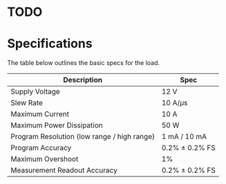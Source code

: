 # TODO

# Specifications
The table below outlines the basic specs for the load.

| Description                                 | Spec               |
|---------------------------------------------|--------------------|
| Supply Voltage                              | 12 V               |
| Slew Rate                                   | 10 A/$\mu$s        |
| Maximum Current                             | 10 A               |
| Maximum Power Dissipation                   | 50 W               |
| Program Resolution (low range / high range) | 1 mA / 10 mA       |
| Program Accuracy                            | 0.2% $\pm$ 0.2% FS |
| Maximum Overshoot                           | 1%                 |
| Measurement Readout Accuracy                | 0.2% $\pm$ 0.2% FS |